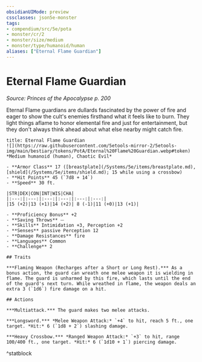 ```yaml
---
obsidianUIMode: preview
cssclasses: json5e-monster
tags:
- compendium/src/5e/pota
- monster/cr/2
- monster/size/medium
- monster/type/humanoid/human
aliases: ["Eternal Flame Guardian"]
---
```

# Eternal Flame Guardian
*Source: Princes of the Apocalypse p. 200*  

Eternal Flame guardians are dullards fascinated by the power of fire and eager to show the cult's enemies firsthand what it feels like to burn. They light things aflame to honor elemental fire and just for entertainment, but they don't always think ahead about what else nearby might catch fire.

```ad-statblock
title: Eternal Flame Guardian
![](https://raw.githubusercontent.com/5etools-mirror-2/5etools-img/main/bestiary/tokens/PotA/Eternal%20Flame%20Guardian.webp#token)
*Medium humanoid (human), Chaotic Evil*

- **Armor Class** 17 ([breastplate](/Systems/5e/items/breastplate.md), [shield](/Systems/5e/items/shield.md); 15 while using a crossbow)
- **Hit Points** 45 (`7d8 + 14`)
- **Speed** 30 ft.

|STR|DEX|CON|INT|WIS|CHA|
|:---:|:---:|:---:|:---:|:---:|:---:|
|15 (+2)|13 (+1)|14 (+2)| 8 (-1)|11 (+0)|13 (+1)|

- **Proficiency Bonus** +2
- **Saving Throws** ⏤
- **Skills** Intimidation +3, Perception +2
- **Senses** passive Perception 12
- **Damage Resistances** fire
- **Languages** Common
- **Challenge** 2

## Traits

***Flaming Weapon (Recharges after a Short or Long Rest).*** As a bonus action, the guard can wreath one melee weapon it is wielding in flame. The guard is unharmed by this fire, which lasts until the end of the guard's next turn. While wreathed in flame, the weapon deals an extra 3 (`1d6`) fire damage on a hit.

## Actions

***Multiattack.*** The guard makes two melee attacks.

***Longsword.*** *Melee Weapon Attack:* `+4` to hit, reach 5 ft., one target. *Hit:* 6 (`1d8 + 2`) slashing damage.

***Heavy Crossbow.*** *Ranged Weapon Attack:* `+3` to hit, range 100/400 ft., one target. *Hit:* 6 (`1d10 + 1`) piercing damage.
```
^statblock